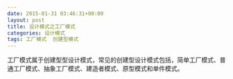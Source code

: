 ```yaml
---
date: 2015-01-31 03:46:31+00:00
layout: post
title: 设计模式之工厂模式
categories: 设计模式
tags: 工厂模式  创建型模式
---
```



工厂模式属于创建型型设计模式，常见的创建型设计模式包括，简单工厂模式、普通工厂模式、抽象工厂模式、建造者模式、原型模式和单件模式。